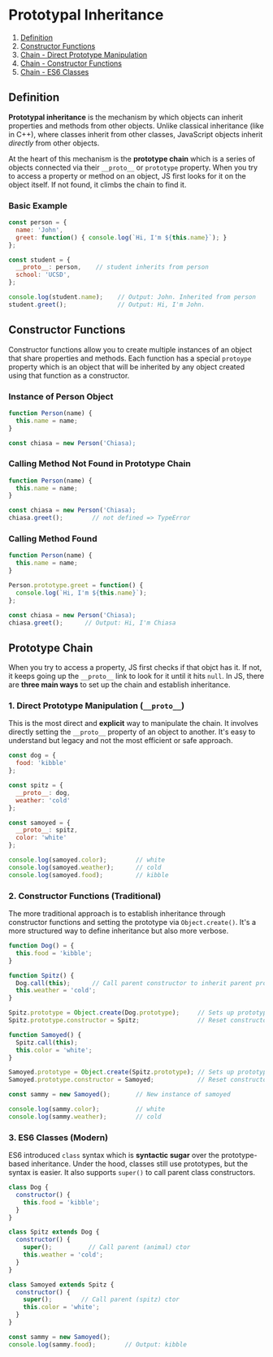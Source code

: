 # Prototypal Inheritance

1. [Definition](#definition)
2. [Constructor Functions](#constructor-functions)
3. [Chain - Direct Prototype Manipulation](#1-direct-prototype-manipulation-proto)
4. [Chain - Constructor Functions](#2-constructor-functions-traditional)
5. [Chain - ES6 Classes](#3-es6-classes-modern)

## Definition
**Prototypal inheritance** is the mechanism by which objects can inherit properties and methods
from other objects. Unlike classical inheritance (like in C++), where classes inherit from other classes, 
JavaScript objects inherit _directly_ from other objects.

At the heart of this mechanism is the **prototype chain** which is a series of objects
connected via their `__proto__` or `prototype` property. When you try to access a property
or method on an object, JS first looks for it on the object itself. If not found, it climbs
the chain to find it.

### Basic Example
```js
const person = {
  name: 'John',
  greet: function() { console.log(`Hi, I'm ${this.name}`); }
};

const student = {
  __proto__: person,    // student inherits from person
  school: 'UCSD',
};

console.log(student.name);    // Output: John. Inherited from person
student.greet();              // Output: Hi, I'm John.
```

## Constructor Functions
Constructor functions allow you to create multiple instances of an object that share
properties and methods. Each function has a special `protoype` property which is an 
object that will be inherited by any object created using that function as a constructor.

### Instance of Person Object
```js
function Person(name) {
  this.name = name;
}

const chiasa = new Person('Chiasa);
```

### Calling Method Not Found in Prototype Chain
```js
function Person(name) {
  this.name = name;
}

const chiasa = new Person('Chiasa);
chiasa.greet();        // not defined => TypeError
```

### Calling Method Found
```js
function Person(name) {
  this.name = name;
}

Person.prototype.greet = function() {
  console.log(`Hi, I'm ${this.name}`);
};

const chiasa = new Person('Chiasa);
chiasa.greet();      // Output: Hi, I'm Chiasa
```

## Prototype Chain
When you try to access a property, JS first checks if that objct has it. If not, it keeps
going up the `__proto__` link to look for it until it hits `null`. In JS, there are **three
main ways** to set up the chain and establish inheritance.

### 1. Direct Prototype Manipulation (`__proto__`)
This is the most direct and **explicit** way to manipulate the chain. It involves directly
setting the `__proto__` property of an object to another. It's easy to understand but legacy
and not the most efficient or safe approach.

```js
const dog = {
  food: 'kibble'
};

const spitz = {
  __proto__: dog,
  weather: 'cold'
};

const samoyed = {
  __proto__: spitz,
  color: 'white'
};

console.log(samoyed.color);        // white
console.log(samoyed.weather);      // cold
console.log(samoyed.food);         // kibble
```

### 2. Constructor Functions (Traditional)
The more traditional approach is to establish inheritance through constructor functions and setting
the prototype via `Object.create()`. It's a more structured way to define inheritance but also more 
verbose.

```js
function Dog() = {
  this.food = 'kibble';
}

function Spitz() {
  Dog.call(this);      // Call parent constructor to inherit parent properties
  this.weather = 'cold';
}

Spitz.prototype = Object.create(Dog.prototype);     // Sets up prototype chain (spitz <- dog)
Spitz.prototype.constructor = Spitz;                // Reset constructor reference

function Samoyed() {
  Spitz.call(this);
  this.color = 'white';
}

Samoyed.prototype = Object.create(Spitz.prototype); // Sets up prototype chain (samoyed <- spitz)
Samoyed.prototype.constructor = Samoyed;            // Reset constructor reference

const sammy = new Samoyed();       // New instance of samoyed

console.log(sammy.color);          // white
console.log(sammy.weather);        // cold
```

### 3. ES6 Classes (Modern)
ES6 introduced `class` syntax which is **syntactic sugar** over the prototype-based inheritance.
Under the hood, classes still use prototypes, but the syntax is easier. It also supports
`super()` to call parent class constructors.

```js
class Dog {
  constructor() {
    this.food = 'kibble';
  }
}

class Spitz extends Dog {
  constructor() {
    super();          // Call parent (animal) ctor
    this.weather = 'cold';
  }
}

class Samoyed extends Spitz {
  constructor() {
    super();        // Call parent (spitz) ctor
    this.color = 'white';
  }
}

const sammy = new Samoyed();
console.log(sammy.food);        // Output: kibble
```
